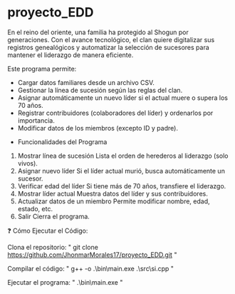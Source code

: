 # proyecto_EDD
En el reino del oriente, una familia ha protegido al Shogun por generaciones. Con el avance tecnológico, el clan quiere digitalizar sus registros genealógicos y automatizar la selección de sucesores para mantener el liderazgo de manera eficiente.

Este programa permite:
- Cargar datos familiares desde un archivo CSV.
- Gestionar la línea de sucesión según las reglas del clan.
- Asignar automáticamente un nuevo líder si el actual muere o supera los 70 años.
- Registrar contribuidores (colaboradores del líder) y ordenarlos por importancia.
- Modificar datos de los miembros (excepto ID y padre).

* Funcionalidades del Programa

1. Mostrar línea de sucesión	Lista el orden de herederos al liderazgo (solo vivos).
2. Asignar nuevo líder	Si el líder actual murió, busca automáticamente un sucesor.
3. Verificar edad del líder	Si tiene más de 70 años, transfiere el liderazgo.
4. Mostrar líder actual	Muestra datos del líder y sus contribuidores.
5. Actualizar datos de un miembro	Permite modificar nombre, edad, estado, etc.
0. Salir	Cierra el programa.

❓ Cómo Ejecutar el Código:

Clona el repositorio: " git clone https://github.com/JhonmarMorales17/proyecto_EDD.git "

Compilar el código: " g++ -o .\bin\main.exe .\src\si.cpp "

Ejecutar el programa: " .\bin\main.exe "
